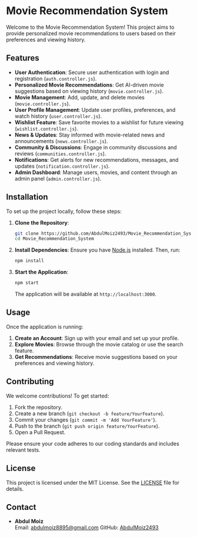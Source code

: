 
# Movie Recommendation System

Welcome to the Movie Recommendation System! This project aims to provide personalized movie recommendations to users based on their preferences and viewing history.

## Features

- **User Authentication**: Secure user authentication with login and registration (`auth.controller.js`).
- **Personalized Movie Recommendations**: Get AI-driven movie suggestions based on viewing history (`movie.controller.js`).
- **Movie Management**: Add, update, and delete movies (`movie.controller.js`).
- **User Profile Management**: Update user profiles, preferences, and watch history (`user.controller.js`).
- **Wishlist Feature**: Save favorite movies to a wishlist for future viewing (`wishlist.controller.js`).
- **News & Updates**: Stay informed with movie-related news and announcements (`news.controller.js`).
- **Community & Discussions**: Engage in community discussions and reviews (`communities.controller.js`).
- **Notifications**: Get alerts for new recommendations, messages, and updates (`notification.controller.js`).
- **Admin Dashboard**: Manage users, movies, and content through an admin panel (`admin.controller.js`).

## Installation

To set up the project locally, follow these steps:

1. **Clone the Repository**:
   ```bash
   git clone https://github.com/AbdulMoiz2493/Movie_Recommendation_System.git
   cd Movie_Recommendation_System
   ```

2. **Install Dependencies**:
   Ensure you have [Node.js](https://nodejs.org/) installed. Then, run:
   ```bash
   npm install
   ```

3. **Start the Application**:
   ```bash
   npm start
   ```

   The application will be available at `http://localhost:3000`.

## Usage

Once the application is running:

1. **Create an Account**: Sign up with your email and set up your profile.
2. **Explore Movies**: Browse through the movie catalog or use the search feature.
3. **Get Recommendations**: Receive movie suggestions based on your preferences and viewing history.

## Contributing

We welcome contributions! To get started:

1. Fork the repository.
2. Create a new branch (`git checkout -b feature/YourFeature`).
3. Commit your changes (`git commit -m 'Add YourFeature'`).
4. Push to the branch (`git push origin feature/YourFeature`).
5. Open a Pull Request.

Please ensure your code adheres to our coding standards and includes relevant tests.

## License

This project is licensed under the MIT License. See the [LICENSE](LICENSE) file for details.

## Contact

- **Abdul Moiz**  
  Email: abdulmoiz8895@gmail.com 
  GitHub: [AbdulMoiz2493](https://github.com/your-username)
